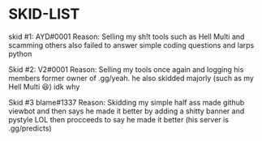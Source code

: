 # SKID-LIST

skid #1: AYD#0001     Reason: Selling my sh!t tools such as Hell Multi and scamming others also failed to answer simple coding questions and larps python

Skid #2: V2#0001      Reason: Selling my tools once again and logging his members former owner of .gg/yeah. he also skidded majorly (such as my Hell Multi 😆) idk why

Skid #3 blame#1337     Reason: Skidding my simple half ass made github viewbot and then says he made it better by adding a shitty banner and pystyle LOL then procceeds to say he made it better (his server is .gg/predicts)
